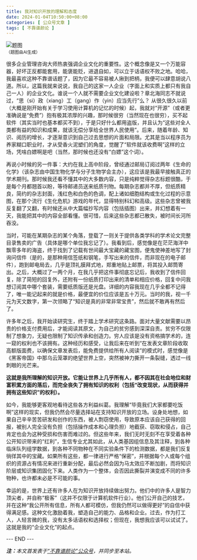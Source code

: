 ```yaml
---
title: 我对知识开放的理解和态度
date: 2024-01-04T10:50:00+08:00
categories: [ 公众号文章 ]
tags: [ 不靠谱颜论 ]
---
```


<div class="p-3 text-center">
  <img class="img-fluid" src="/images/2024/0104/01.png" alt="题图" style="max-width:640px">
  <div><small>（题图由AI生成）</small></div>
</div>

很多企业管理咨询大师热衷强调企业文化的重要性。这个概念像是又一个万能容器，好坏正反都能套用，能褒能贬，进退自如，可以立于话语权不败之地。哈哈，我最喜欢这种不靠谱话题了，因为它最不容易被人揪到把柄，我便可以肆意胡说八道。所以，这篇我就来说说，我自己的这家一人企业（字面上和实质上都只有我自己一人）的企业文化。谁说一个人就不需要企业文化建设啦？章北海同志不就说过，“思（si）政（xiang）工（gang）作（yin）应当先行”么？
从很久很久以前（大概是刚开始有关于学习使用计算机的记忆的时候）起，我就对“开源”（或者更准确说是“免费”）抱有极其浓厚的兴趣，那时候很穷（当然现在也很穷），买不起软件（其实当时也基本都买不到），于是只好什么都用盗版，并且认为“这些对全人类都有益的知识和成果，就该无偿分享给全世界人民使用”。后来，随着年龄、知识、阅历的增长，才逐渐意识到自己过去思想的片面和局限。尤其是当以程序员为养家糊口职业时，才从受香火泥塑们的角度，觉醒了“软件就该收费啊”这样的立场，凭啥白嫖啊是吧（当然，那时候也还没有“白嫖”这个词）。

再说小时候的另一件事：大约在我上高中阶段，曾经通过邮局订阅过两年《生命的化学》（该杂志由中国生物化学与分子生物学会主办），这应该是我最早接触真正的学术期刊。那时候我还看不懂其中的大多数内容，只是纯粹觉得杂志标题很酷，于是每个月都翘首以盼，等待邮递员送来纸质刊物。每期杂志都并不厚，但纸质精良，简约的杂志封面，浅红色和白色的色调，配上诸如细胞结构或生化过程的示意图，在那个流行《生化危机》游戏的年代，显得特别科幻和高级。这些杂志曾被我反复翻了又翻，有时候还从中大篇幅抄写内容（包括插图）出来，并幻想着有一天，我能把其中的内容全部看懂。很可惜，后来这些杂志都已散失，被时间长河所吞没。

当时，可能在某期杂志的某个角落，登载了一则关于提供各类学科的学术论文完整目录售卖的广告（具体是哪个单位我忘记了）。我看到后，感觉像是在茫茫海洋中飘零多年的海盗，终于找到了记载有世间最大宝藏的藏宝图，便鬼使神差地写了封询问信件（是的，是那种用信签纸和钢笔，手写出来的信件，而非现在的电子邮件），跑到邮电局去，几乎是顶礼膜拜式地，郑重地贴上邮票，将其投入邮筒寄出。之后，大概过了一两个月，在我几乎把这件事彻底忘记后，我收到了信件回复，除了简短的回复外，还附有一份纸质打印出来的清单和相应价格，回复中问我想订阅其中哪个套装，需要纸质版还是光盘。详细的内容我现在几乎全都不记得了，唯一能记起来的就是价格，最便宜的价位应该是五十万元。当时的我，视一千元为天文数字，第一次领略了“知识是真的非常非常宝贵”，然后就不敢再有然后了。

许多年之后，我开始读研究生，终于踏上学术研究这条路。面对大量文献需要以昂贵的价格支付费用后，才能阅读其原文，为自己的贫穷感到深深自责。贫穷不仅限制了想象力，无疑也限制了知识传承和创造力。穷人应该是没有资格搞学术的，连一窥的权利也不该拥有。这种经历和感受，让我后来在听到“在发表文章阶段收取高额版面费，以确保文章发表后，能免费提供给所有人阅读”的模式时，感觉像是《黑客帝国》中那乌云笼罩的绝望世界上空，突然被神力撕开一条裂缝，透过一线刺眼的光芒来。

**这就是我所理解的知识开放。它能让世界上几乎所有人，都不因其在社会地位和财富积累方面的落后，而完全丧失了拥有知识的权利（包括“改变现状，从而获得并拥有这些知识”的权利）。**

如今，我能够更客观地看待这些各方利益纠葛。我理解“毕竟我们大家都要吃饭啊”这样的现实，但我仍然会尽量选择站在支持知识开放的立场。设身处地想，如果自己辛辛苦苦研发和创作的东西，被人剽窃使用，导致原本应该自己获得的回报，被别人完全没有负担（包括操作成本和心理负担）地截获、窃取和侵占，自己肯定也会为这种受损和伤害而难过的。但这些年来，我们无时无刻不在享受着各种公开知识带来的“红利”，生信专业尤其如此，从人类基因组信息及其注释，到各种临床队列组学数据，到各种不同物种在不同实验条件下的检测数据，都是我们反复徜徉其中的宝藏。如果所有这些，都一律进行严格“保密”，并根据每个人或每个组织的资源占有情况来进行重新分配，最后必然会因为马太效应不断加剧，而将知识阶层或知识集团固化下来。人类作为一个整体，会否因此撕裂并演变成不同的许多物种，也许都未必是不可能的事。

幸运的是，世界上还有许多人在为知识开放持续做出努力。他们中的许多人是智力顶尖者，并自称“极客”（这并不仅限于计算机软件行业）。他们公开自己的技艺，并在这种“我公开所有信息，所有人都可模仿，但我仍然可以做得更好”的自信中获得满足感。这种文化激励着我，塑造自己的能力、品格和企业。过去，作为打工人，人轻言微的我，没有太多话语权和选择权；但现在，我想我应该可以试试了。
这就是我的“企业文化”的起点。

<div class="p-5 text-center">--- END ---</div>

<i><b>注：</b>本文首发表于[“不靠谱颜论”公众号](https://mp.weixin.qq.com/s/EGM79BvaqWLS6djxCzjzGA)，并同步至本站。</i>
